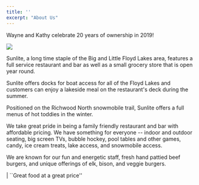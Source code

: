```yaml
---
title: ''
excerpt: "About Us"
---
```


Wayne and Kathy celebrate 20 years of ownership in 2019!

<img src="20years.jpg">

<br>

Sunlite, a long time staple of the Big and Little Floyd Lakes area, features a full service restaurant and bar as well as a small grocery store that is open year round.

Sunlite offers docks for boat access for all of the Floyd Lakes and customers can enjoy a lakeside meal on the restaurant's deck during the summer.

Positioned on the Richwood North snowmobile trail, Sunlite offers a full menus of hot toddies in the winter. 

We take great pride in being a family friendly restaurant and bar with affordable pricing. We have something for everyone -- indoor and outdoor seating, big screen TVs, bubble hockey, pool tables and other games, candy, ice cream treats, lake access, and snowmobile access.

We are known for our fun and energetic staff, fresh hand pattied beef burgers, and unique offerings of elk, bison, and veggie burgers.

| ``Great food at a great price''

